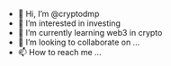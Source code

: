 - 👋 Hi, I’m @cryptodmp
- 👀 I’m interested in investing
- 🌱 I’m currently learning web3 in crypto
- 💞️ I’m looking to collaborate on ...
- 📫 How to reach me ...

<!---
cryptodmp/cryptodmp is a ✨ special ✨ repository because its `README.md` (this file) appears on your GitHub profile.
You can click the Preview link to take a look at your changes.
--->
